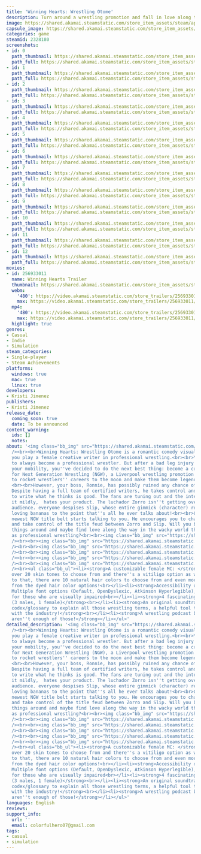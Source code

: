 ```yaml
---
title: 'Winning Hearts: Wrestling Otome'
description: Turn around a wrestling promotion and fall in love along the way!
image: https://shared.akamai.steamstatic.com/store_item_assets/steam/apps/2328180/header.jpg?t=1700598351
capsule_image: https://shared.akamai.steamstatic.com/store_item_assets/steam/apps/2328180/capsule_231x87.jpg?t=1700598351
categories: game
steamid: 2328180
screenshots:
- id: 0
  path_thumbnail: https://shared.akamai.steamstatic.com/store_item_assets/steam/apps/2328180/ss_9f419888bbec073c5b924f90d3854e7aa1eceb01.600x338.jpg?t=1700598351
  path_full: https://shared.akamai.steamstatic.com/store_item_assets/steam/apps/2328180/ss_9f419888bbec073c5b924f90d3854e7aa1eceb01.1920x1080.jpg?t=1700598351
- id: 1
  path_thumbnail: https://shared.akamai.steamstatic.com/store_item_assets/steam/apps/2328180/ss_84967bb6b4fcdbcdf000f91364233296123c5167.600x338.jpg?t=1700598351
  path_full: https://shared.akamai.steamstatic.com/store_item_assets/steam/apps/2328180/ss_84967bb6b4fcdbcdf000f91364233296123c5167.1920x1080.jpg?t=1700598351
- id: 2
  path_thumbnail: https://shared.akamai.steamstatic.com/store_item_assets/steam/apps/2328180/ss_1871661939095861c9005e96eff19bf8d8e2c60d.600x338.jpg?t=1700598351
  path_full: https://shared.akamai.steamstatic.com/store_item_assets/steam/apps/2328180/ss_1871661939095861c9005e96eff19bf8d8e2c60d.1920x1080.jpg?t=1700598351
- id: 3
  path_thumbnail: https://shared.akamai.steamstatic.com/store_item_assets/steam/apps/2328180/ss_06a77ede4d3b3411263813496f305d034f8088e6.600x338.jpg?t=1700598351
  path_full: https://shared.akamai.steamstatic.com/store_item_assets/steam/apps/2328180/ss_06a77ede4d3b3411263813496f305d034f8088e6.1920x1080.jpg?t=1700598351
- id: 4
  path_thumbnail: https://shared.akamai.steamstatic.com/store_item_assets/steam/apps/2328180/ss_5a95c09b7603dc50bff3e1dc4a3d3f977d2c4450.600x338.jpg?t=1700598351
  path_full: https://shared.akamai.steamstatic.com/store_item_assets/steam/apps/2328180/ss_5a95c09b7603dc50bff3e1dc4a3d3f977d2c4450.1920x1080.jpg?t=1700598351
- id: 5
  path_thumbnail: https://shared.akamai.steamstatic.com/store_item_assets/steam/apps/2328180/ss_3537489f84e805b02a046be694c334abf26e8c7c.600x338.jpg?t=1700598351
  path_full: https://shared.akamai.steamstatic.com/store_item_assets/steam/apps/2328180/ss_3537489f84e805b02a046be694c334abf26e8c7c.1920x1080.jpg?t=1700598351
- id: 6
  path_thumbnail: https://shared.akamai.steamstatic.com/store_item_assets/steam/apps/2328180/ss_c392756ccef9ab4c633164633f5617fec759de17.600x338.jpg?t=1700598351
  path_full: https://shared.akamai.steamstatic.com/store_item_assets/steam/apps/2328180/ss_c392756ccef9ab4c633164633f5617fec759de17.1920x1080.jpg?t=1700598351
- id: 7
  path_thumbnail: https://shared.akamai.steamstatic.com/store_item_assets/steam/apps/2328180/ss_89c3c4f32d4a6bf79a108098f9a39ef39ecd6bef.600x338.jpg?t=1700598351
  path_full: https://shared.akamai.steamstatic.com/store_item_assets/steam/apps/2328180/ss_89c3c4f32d4a6bf79a108098f9a39ef39ecd6bef.1920x1080.jpg?t=1700598351
- id: 8
  path_thumbnail: https://shared.akamai.steamstatic.com/store_item_assets/steam/apps/2328180/ss_6fc2a7acd39edb362c2db12a72f5abacd02a8998.600x338.jpg?t=1700598351
  path_full: https://shared.akamai.steamstatic.com/store_item_assets/steam/apps/2328180/ss_6fc2a7acd39edb362c2db12a72f5abacd02a8998.1920x1080.jpg?t=1700598351
- id: 9
  path_thumbnail: https://shared.akamai.steamstatic.com/store_item_assets/steam/apps/2328180/ss_f0e862129257c896cc84fded549472c23cb8fc8f.600x338.jpg?t=1700598351
  path_full: https://shared.akamai.steamstatic.com/store_item_assets/steam/apps/2328180/ss_f0e862129257c896cc84fded549472c23cb8fc8f.1920x1080.jpg?t=1700598351
- id: 10
  path_thumbnail: https://shared.akamai.steamstatic.com/store_item_assets/steam/apps/2328180/ss_d65e75917edc9f0cf2d3bcab0cddb91040a6f5e5.600x338.jpg?t=1700598351
  path_full: https://shared.akamai.steamstatic.com/store_item_assets/steam/apps/2328180/ss_d65e75917edc9f0cf2d3bcab0cddb91040a6f5e5.1920x1080.jpg?t=1700598351
- id: 11
  path_thumbnail: https://shared.akamai.steamstatic.com/store_item_assets/steam/apps/2328180/ss_982d53ef5e3535ebeffb5e677d1718fa4220e3c2.600x338.jpg?t=1700598351
  path_full: https://shared.akamai.steamstatic.com/store_item_assets/steam/apps/2328180/ss_982d53ef5e3535ebeffb5e677d1718fa4220e3c2.1920x1080.jpg?t=1700598351
- id: 12
  path_thumbnail: https://shared.akamai.steamstatic.com/store_item_assets/steam/apps/2328180/ss_881a36aec905dc1f732bf72dc17087ec817b6c79.600x338.jpg?t=1700598351
  path_full: https://shared.akamai.steamstatic.com/store_item_assets/steam/apps/2328180/ss_881a36aec905dc1f732bf72dc17087ec817b6c79.1920x1080.jpg?t=1700598351
movies:
- id: 256933011
  name: Winning Hearts Trailer
  thumbnail: https://shared.akamai.steamstatic.com/store_item_assets/steam/apps/256933011/movie.293x165.jpg?t=1677625963
  webm:
    '480': https://video.akamai.steamstatic.com/store_trailers/256933011/movie480_vp9.webm?t=1677625963
    max: https://video.akamai.steamstatic.com/store_trailers/256933011/movie_max_vp9.webm?t=1677625963
  mp4:
    '480': https://video.akamai.steamstatic.com/store_trailers/256933011/movie480.mp4?t=1677625963
    max: https://video.akamai.steamstatic.com/store_trailers/256933011/movie_max.mp4?t=1677625963
  highlight: true
genres:
- Casual
- Indie
- Simulation
steam_categories:
- Single-player
- Steam Achievements
platforms:
  windows: true
  mac: true
  linux: true
developers:
- Kristi Jimenez
publishers:
- Kristi Jimenez
release_date:
  coming_soon: true
  date: To be announced
content_warning:
  ids: []
  notes:
about: '<img class="bb_img" src="https://shared.akamai.steamstatic.com/store_item_assets/steam/apps/2328180/extras/Hx2cdf.png?t=1700598351"
  /><br><br>Winning Hearts: Wrestling Otome is a romantic comedy visual novel where
  you play a female creative writer in professional wrestling.<br><br>Your dream was
  to always become a professional wrestler. But after a bad leg injury that has hindered
  your mobility, you''ve decided to do the next best thing: become a creative writer
  for Next Generation Wrestling (NGW), a Liverpool wrestling promotion! You were excited
  to rocket wrestlers'' careers to the moon and make them become legends in the industry.
  <br><br>However, your boss, Ronnie, has possibly ruined any chance of that happening.
  Despite having a full team of certified writers, he takes control and tells them
  to write what he thinks is good. The fans are tuning out and the internet, to put
  it mildly,  hates your product. The luchador Zorro isn''t getting over with the
  audience. everyone despises Slip, whose entire gimmick (character) revolves around
  loving bananas to the point that''s all he ever talks about!<br><br>One day, the
  newest NGW title belt starts talking to you. He encourages you to change things
  and take control of the title feud between Zorro and Slip. Will you be able to turn
  things around and maybe find love along the way in the wacky world that''s known
  as professional wrestling?<br><br><img class="bb_img" src="https://shared.akamai.steamstatic.com/store_item_assets/steam/apps/2328180/extras/ri.png?t=1700598351"
  /><br><br><img class="bb_img" src="https://shared.akamai.steamstatic.com/store_item_assets/steam/apps/2328180/extras/Jenna.png?t=1700598351"
  /><br><br><img class="bb_img" src="https://shared.akamai.steamstatic.com/store_item_assets/steam/apps/2328180/extras/Newton.png?t=1700598351"
  /><br><br><img class="bb_img" src="https://shared.akamai.steamstatic.com/store_item_assets/steam/apps/2328180/extras/Slip.png?t=1700598351"
  /><br><br><img class="bb_img" src="https://shared.akamai.steamstatic.com/store_item_assets/steam/apps/2328180/extras/Zorro.png?t=1700598351"
  /><br><br><img class="bb_img" src="https://shared.akamai.steamstatic.com/store_item_assets/steam/apps/2328180/extras/features.png?t=1700598351"
  /><br><ul class="bb_ul"><li><strong>A customizable female MC: </strong>There are
  over 20 skin tones to choose from and there''s a vitiligo option as well! In addition
  to that, there are 10 natural hair colors to choose from and even more when selecting
  from the dyed hair color options!<br></li><li><strong>Accessibility options:</strong>
  Multiple font options (Default, OpenDyslexic, Atkinson Hyperlegible), Self-voicing
  for those who are visually impaired<br></li><li><strong>4 fascinating romance interests
  (3 males, 1 female)</strong><br></li><li><strong>An original soundtrack</strong><br></li><li><strong>A
  codex/glossary to explain all those wrestling terms, a helpful tool to those unfamiliar
  with the industry!</strong><br></li><li><strong>A wrestling podcast because there
  aren''t enough of those!</strong></li></ul>'
detailed_description: '<img class="bb_img" src="https://shared.akamai.steamstatic.com/store_item_assets/steam/apps/2328180/extras/Hx2cdf.png?t=1700598351"
  /><br><br>Winning Hearts: Wrestling Otome is a romantic comedy visual novel where
  you play a female creative writer in professional wrestling.<br><br>Your dream was
  to always become a professional wrestler. But after a bad leg injury that has hindered
  your mobility, you''ve decided to do the next best thing: become a creative writer
  for Next Generation Wrestling (NGW), a Liverpool wrestling promotion! You were excited
  to rocket wrestlers'' careers to the moon and make them become legends in the industry.
  <br><br>However, your boss, Ronnie, has possibly ruined any chance of that happening.
  Despite having a full team of certified writers, he takes control and tells them
  to write what he thinks is good. The fans are tuning out and the internet, to put
  it mildly,  hates your product. The luchador Zorro isn''t getting over with the
  audience. everyone despises Slip, whose entire gimmick (character) revolves around
  loving bananas to the point that''s all he ever talks about!<br><br>One day, the
  newest NGW title belt starts talking to you. He encourages you to change things
  and take control of the title feud between Zorro and Slip. Will you be able to turn
  things around and maybe find love along the way in the wacky world that''s known
  as professional wrestling?<br><br><img class="bb_img" src="https://shared.akamai.steamstatic.com/store_item_assets/steam/apps/2328180/extras/ri.png?t=1700598351"
  /><br><br><img class="bb_img" src="https://shared.akamai.steamstatic.com/store_item_assets/steam/apps/2328180/extras/Jenna.png?t=1700598351"
  /><br><br><img class="bb_img" src="https://shared.akamai.steamstatic.com/store_item_assets/steam/apps/2328180/extras/Newton.png?t=1700598351"
  /><br><br><img class="bb_img" src="https://shared.akamai.steamstatic.com/store_item_assets/steam/apps/2328180/extras/Slip.png?t=1700598351"
  /><br><br><img class="bb_img" src="https://shared.akamai.steamstatic.com/store_item_assets/steam/apps/2328180/extras/Zorro.png?t=1700598351"
  /><br><br><img class="bb_img" src="https://shared.akamai.steamstatic.com/store_item_assets/steam/apps/2328180/extras/features.png?t=1700598351"
  /><br><ul class="bb_ul"><li><strong>A customizable female MC: </strong>There are
  over 20 skin tones to choose from and there''s a vitiligo option as well! In addition
  to that, there are 10 natural hair colors to choose from and even more when selecting
  from the dyed hair color options!<br></li><li><strong>Accessibility options:</strong>
  Multiple font options (Default, OpenDyslexic, Atkinson Hyperlegible), Self-voicing
  for those who are visually impaired<br></li><li><strong>4 fascinating romance interests
  (3 males, 1 female)</strong><br></li><li><strong>An original soundtrack</strong><br></li><li><strong>A
  codex/glossary to explain all those wrestling terms, a helpful tool to those unfamiliar
  with the industry!</strong><br></li><li><strong>A wrestling podcast because there
  aren''t enough of those!</strong></li></ul>'
languages: English
reviews:
support_info:
  url: ''
  email: colorfulhero07@gmail.com
tags:
- casual
- simulation
---
```


